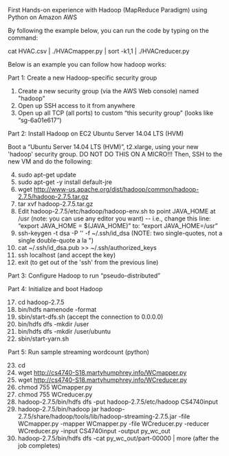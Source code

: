 First Hands-on experience with Hadoop (MapReduce Paradigm) using Python on Amazon AWS 

By following the example below, you can run the code by typing on the command:

cat HVAC.csv | ./HVACmapper.py | sort -k1,1 | ./HVACreducer.py

Below is an example you can follow how hadoop works: 

Part 1: Create a new Hadoop-specific security group

1. Create a new security group (via the AWS Web console) named "hadoop"
2. Open up SSH access to it from anywhere
3. Open up all TCP (all ports) to custom “this security group” (looks like “sg-6a01e617”)


Part 2: Install Hadoop on EC2 Ubuntu Server 14.04 LTS (HVM)

Boot a “Ubuntu Server 14.04 LTS (HVM)”, t2.xlarge, using your new 'hadoop' security group. DO NOT DO THIS
ON A MICRO!!! Then, SSH to the new VM and do the following:

4. sudo apt-get update
5. sudo apt-get -y install default-jre
6. wget http://www-us.apache.org/dist/hadoop/common/hadoop-2.7.5/hadoop-2.7.5.tar.gz
7. tar xvf hadoop-2.7.5.tar.gz
8. Edit hadoop-2.7.5/etc/hadoop/hadoop-env.sh to point JAVA_HOME at /usr (note: you can use any editor
you want) -- i.e., change this line: “export JAVA_HOME = $(JAVA_HOME)” to: “export JAVA_HOME=/usr”
9. ssh-keygen -t dsa -P '' -f ~/.ssh/id_dsa (NOTE: two single-quotes, not a single double-quote a la ")
10. cat ~/.ssh/id_dsa.pub >> ~/.ssh/authorized_keys
11. ssh localhost (and accept the key)
12. exit (to get out of the 'ssh' from the previous line)

Part 3: Configure Hadoop to run “pseudo-distributed”


Part 4: Initialize and boot Hadoop

17. cd hadoop-2.7.5
18. bin/hdfs namenode -format
19. sbin/start-dfs.sh (accept the connection to 0.0.0.0)
20. bin/hdfs dfs -mkdir /user
21. bin/hdfs dfs -mkdir /user/ubuntu
22. sbin/start-yarn.sh

Part 5: Run sample streaming wordcount (python)

23. cd
24. wget http://cs4740-S18.martyhumphrey.info/WCmapper.py
25. wget http://cs4740-S18.martyhumphrey.info/WCreducer.py
26. chmod 755 WCmapper.py
27. chmod 755 WCreducer.py
28. hadoop-2.7.5/bin/hdfs dfs -put hadoop-2.7.5/etc/hadoop CS4740input
29. hadoop-2.7.5/bin/hadoop jar hadoop-2.7.5/share/hadoop/tools/lib/hadoop-streaming-2.7.5.jar -file WCmapper.py -mapper WCmapper.py -file WCreducer.py -reducer WCreducer.py -input CS4740input -output py_wc_out
30. hadoop-2.7.5/bin/hdfs dfs -cat py_wc_out/part-00000 | more (after the job completes)
